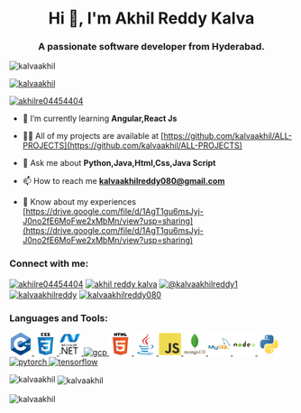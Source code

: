 <h1 align="center">Hi 👋, I'm Akhil Reddy Kalva</h1>
<h3 align="center">A passionate software developer from Hyderabad.</h3>

<p align="left"> <img src="https://komarev.com/ghpvc/?username=kalvaakhil&label=Profile%20views&color=0e75b6&style=flat" alt="kalvaakhil" /> </p>

<p align="left"> <a href="https://github.com/ryo-ma/github-profile-trophy"><img src="https://github-profile-trophy.vercel.app/?username=kalvaakhil" alt="kalvaakhil" /></a> </p>

<p align="left"> <a href="https://twitter.com/akhilre04454404" target="blank"><img src="https://img.shields.io/twitter/follow/akhilre04454404?logo=twitter&style=for-the-badge" alt="akhilre04454404" /></a> </p>

- 🌱 I’m currently learning **Angular,React Js**

- 👨‍💻 All of my projects are available at [https://github.com/kalvaakhil/ALL-PROJECTS](https://github.com/kalvaakhil/ALL-PROJECTS)

- 💬 Ask me about **Python,Java,Html,Css,Java Script**

- 📫 How to reach me **kalvaakhilreddy080@gmail.com**

- 📄 Know about my experiences [https://drive.google.com/file/d/1AgT1gu6msJyj-J0no2fE6MoFwe2xMbMn/view?usp=sharing](https://drive.google.com/file/d/1AgT1gu6msJyj-J0no2fE6MoFwe2xMbMn/view?usp=sharing)

<h3 align="left">Connect with me:</h3>
<p align="left">
<a href="https://twitter.com/akhilre04454404" target="blank"><img align="center" src="https://raw.githubusercontent.com/rahuldkjain/github-profile-readme-generator/master/src/images/icons/Social/twitter.svg" alt="akhilre04454404" height="30" width="40" /></a>
<a href="https://linkedin.com/in/akhil reddy kalva" target="blank"><img align="center" src="https://raw.githubusercontent.com/rahuldkjain/github-profile-readme-generator/master/src/images/icons/Social/linked-in-alt.svg" alt="akhil reddy kalva" height="30" width="40" /></a>
<a href="https://www.hackerrank.com/@kalvaakhilreddy1" target="blank"><img align="center" src="https://raw.githubusercontent.com/rahuldkjain/github-profile-readme-generator/master/src/images/icons/Social/hackerrank.svg" alt="@kalvaakhilreddy1" height="30" width="40" /></a>
<a href="https://www.leetcode.com/kalvaakhilreddy" target="blank"><img align="center" src="https://raw.githubusercontent.com/rahuldkjain/github-profile-readme-generator/master/src/images/icons/Social/leet-code.svg" alt="kalvaakhilreddy" height="30" width="40" /></a>
<a href="https://auth.geeksforgeeks.org/user/kalvaakhilreddy080" target="blank"><img align="center" src="https://raw.githubusercontent.com/rahuldkjain/github-profile-readme-generator/master/src/images/icons/Social/geeks-for-geeks.svg" alt="kalvaakhilreddy080" height="30" width="40" /></a>
</p>

<h3 align="left">Languages and Tools:</h3>
<p align="left"> <a href="https://www.w3schools.com/cpp/" target="_blank" rel="noreferrer"> <img src="https://raw.githubusercontent.com/devicons/devicon/master/icons/cplusplus/cplusplus-original.svg" alt="cplusplus" width="40" height="40"/> </a> <a href="https://www.w3schools.com/css/" target="_blank" rel="noreferrer"> <img src="https://raw.githubusercontent.com/devicons/devicon/master/icons/css3/css3-original-wordmark.svg" alt="css3" width="40" height="40"/> </a> <a href="https://dotnet.microsoft.com/" target="_blank" rel="noreferrer"> <img src="https://raw.githubusercontent.com/devicons/devicon/master/icons/dot-net/dot-net-original-wordmark.svg" alt="dotnet" width="40" height="40"/> </a> <a href="https://cloud.google.com" target="_blank" rel="noreferrer"> <img src="https://www.vectorlogo.zone/logos/google_cloud/google_cloud-icon.svg" alt="gcp" width="40" height="40"/> </a> <a href="https://www.w3.org/html/" target="_blank" rel="noreferrer"> <img src="https://raw.githubusercontent.com/devicons/devicon/master/icons/html5/html5-original-wordmark.svg" alt="html5" width="40" height="40"/> </a> <a href="https://www.java.com" target="_blank" rel="noreferrer"> <img src="https://raw.githubusercontent.com/devicons/devicon/master/icons/java/java-original.svg" alt="java" width="40" height="40"/> </a> <a href="https://developer.mozilla.org/en-US/docs/Web/JavaScript" target="_blank" rel="noreferrer"> <img src="https://raw.githubusercontent.com/devicons/devicon/master/icons/javascript/javascript-original.svg" alt="javascript" width="40" height="40"/> </a> <a href="https://www.mongodb.com/" target="_blank" rel="noreferrer"> <img src="https://raw.githubusercontent.com/devicons/devicon/master/icons/mongodb/mongodb-original-wordmark.svg" alt="mongodb" width="40" height="40"/> </a> <a href="https://www.mysql.com/" target="_blank" rel="noreferrer"> <img src="https://raw.githubusercontent.com/devicons/devicon/master/icons/mysql/mysql-original-wordmark.svg" alt="mysql" width="40" height="40"/> </a> <a href="https://nodejs.org" target="_blank" rel="noreferrer"> <img src="https://raw.githubusercontent.com/devicons/devicon/master/icons/nodejs/nodejs-original-wordmark.svg" alt="nodejs" width="40" height="40"/> </a> <a href="https://www.python.org" target="_blank" rel="noreferrer"> <img src="https://raw.githubusercontent.com/devicons/devicon/master/icons/python/python-original.svg" alt="python" width="40" height="40"/> </a> <a href="https://pytorch.org/" target="_blank" rel="noreferrer"> <img src="https://www.vectorlogo.zone/logos/pytorch/pytorch-icon.svg" alt="pytorch" width="40" height="40"/> </a> <a href="https://www.tensorflow.org" target="_blank" rel="noreferrer"> <img src="https://www.vectorlogo.zone/logos/tensorflow/tensorflow-icon.svg" alt="tensorflow" width="40" height="40"/> </a> </p>

<p><img align="left" src="https://github-readme-stats.vercel.app/api/top-langs?username=kalvaakhil&show_icons=true&locale=en&layout=compact" alt="kalvaakhil" /></p>

<p>&nbsp;<img align="center" src="https://github-readme-stats.vercel.app/api?username=kalvaakhil&show_icons=true&locale=en" alt="kalvaakhil" /></p>

<p><img align="center" src="https://github-readme-streak-stats.herokuapp.com/?user=kalvaakhil&" alt="kalvaakhil" /></p>

